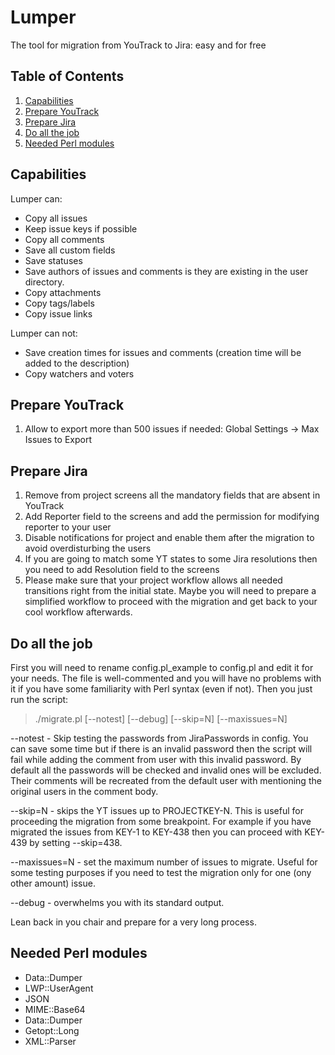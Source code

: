 # Lumper
The tool for migration from YouTrack to Jira: easy and for free

## Table of Contents

  1. [Capabilities](#capabilities)
  1. [Prepare YouTrack](#prepare-yt)
  1. [Prepare Jira](#prepare-jira)
  1. [Do all the job](#do-job)
  1. [Needed Perl modules](#perl-modules)

## Capabilities
Lumper can:

  * Copy all issues
  * Keep issue keys if possible
  * Copy all comments
  * Save all custom fields
  * Save statuses
  * Save authors of issues and comments is they are existing in the user directory.
  * Copy attachments
  * Copy tags/labels
  * Copy issue links

Lumper can not:

  * Save creation times for issues and comments (creation time will be added to the description)
  * Copy watchers and voters

## Prepare YouTrack
  1. Allow to export more than 500 issues if needed: Global Settings -> Max Issues to Export

## Prepare Jira
  1. Remove from project screens all the mandatory fields that are absent in YouTrack
  1. Add Reporter field to the screens and add the permission for modifying reporter to your user
  1. Disable notifications for project and enable them after the migration to avoid overdisturbing the users
  1. If you are going to match some YT states to some Jira resolutions then you need to add Resolution field to the screens
  1. Please make sure that your project workflow allows all needed transitions right from the initial state. Maybe you will need to prepare a simplified workflow to proceed with the migration and get back to your cool workflow afterwards.

## Do all the job
  First you will need to rename config.pl_example to config.pl and edit it for your needs. The file is well-commented and you will have no problems with it if you have some familiarity with Perl syntax (even if not).
  Then you just run the script:
  > ./migrate.pl [--notest] [--debug] [--skip=N] [--maxissues=N]

  --notest - Skip testing the passwords from JiraPasswords in config. You can save some time but if there is an invalid password then the script will fail while adding the comment from user with this invalid password. By default all the passwords will be checked and invalid ones will be excluded. Their comments will be recreated from the default user with mentioning the original users in the comment body.

  --skip=N - skips the YT issues up to PROJECTKEY-N. This is useful for proceeding the migration from some breakpoint. For example if you have migrated the issues from KEY-1 to KEY-438 then you can proceed with KEY-439 by setting --skip=438.

  --maxissues=N - set the maximum number of issues to migrate. Useful for some testing purposes if you need to test the migration only for one (ony other amount) issue.

  --debug - overwhelms you with its standard output.

  Lean back in you chair and prepare for a very long process.

## Needed Perl modules
  * Data::Dumper
  * LWP::UserAgent
  * JSON
  * MIME::Base64
  * Data::Dumper
  * Getopt::Long
  * XML::Parser
